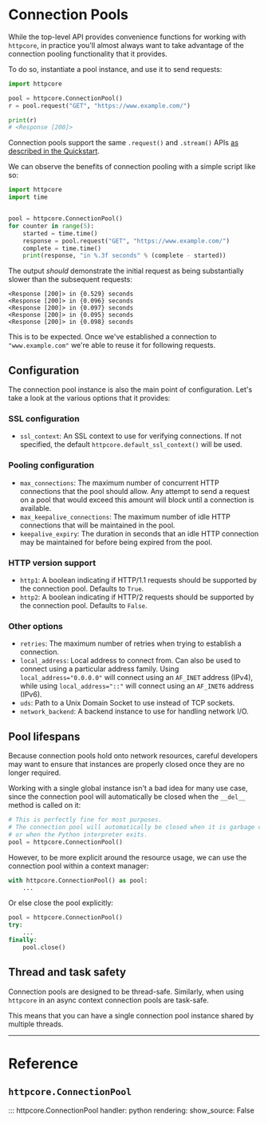 # Connection Pools

While the top-level API provides convenience functions for working with `httpcore`,
in practice you'll almost always want to take advantage of the connection pooling
functionality that it provides.

To do so, instantiate a pool instance, and use it to send requests:

```python
import httpcore

pool = httpcore.ConnectionPool()
r = pool.request("GET", "https://www.example.com/")

print(r)
# <Response [200]>
```

Connection pools support the same `.request()` and `.stream()` APIs [as described in the Quickstart](../quickstart).

We can observe the benefits of connection pooling with a simple script like so:

```python
import httpcore
import time


pool = httpcore.ConnectionPool()
for counter in range(5):
    started = time.time()
    response = pool.request("GET", "https://www.example.com/")
    complete = time.time()
    print(response, "in %.3f seconds" % (complete - started))
```

The output *should* demonstrate the initial request as being substantially slower than the subsequent requests:

```
<Response [200]> in {0.529} seconds
<Response [200]> in {0.096} seconds
<Response [200]> in {0.097} seconds
<Response [200]> in {0.095} seconds
<Response [200]> in {0.098} seconds
```

This is to be expected. Once we've established a connection to `"www.example.com"` we're able to reuse it for following requests.

## Configuration

The connection pool instance is also the main point of configuration. Let's take a look at the various options that it provides:

### SSL configuration

* `ssl_context`: An SSL context to use for verifying connections.
                 If not specified, the default `httpcore.default_ssl_context()`
                 will be used.

### Pooling configuration

* `max_connections`: The maximum number of concurrent HTTP connections that the pool
                     should allow. Any attempt to send a request on a pool that would
                     exceed this amount will block until a connection is available.
* `max_keepalive_connections`: The maximum number of idle HTTP connections that will
                               be maintained in the pool.
* `keepalive_expiry`: The duration in seconds that an idle HTTP connection may be
                      maintained for before being expired from the pool.

### HTTP version support

* `http1`: A boolean indicating if HTTP/1.1 requests should be supported by the connection
           pool. Defaults to `True`.
* `http2`: A boolean indicating if HTTP/2 requests should be supported by the connection
           pool. Defaults to `False`.

### Other options

* `retries`: The maximum number of retries when trying to establish a connection.
* `local_address`: Local address to connect from. Can also be used to connect using
                   a particular address family. Using `local_address="0.0.0.0"` will
                   connect using an `AF_INET` address (IPv4), while using `local_address="::"`
                   will connect using an `AF_INET6` address (IPv6).
* `uds`: Path to a Unix Domain Socket to use instead of TCP sockets.
* `network_backend`: A backend instance to use for handling network I/O.

## Pool lifespans

Because connection pools hold onto network resources, careful developers may want to ensure that instances are properly closed once they are no longer required.

Working with a single global instance isn't a bad idea for many use case, since the connection pool will automatically be closed when the `__del__` method is called on it:

```python
# This is perfectly fine for most purposes.
# The connection pool will automatically be closed when it is garbage collected,
# or when the Python interpreter exits.
pool = httpcore.ConnectionPool()
```

However, to be more explicit around the resource usage, we can use the connection pool within a context manager:

```python
with httpcore.ConnectionPool() as pool:
    ...
```

Or else close the pool explicitly:

```python
pool = httpcore.ConnectionPool()
try:
    ...
finally:
    pool.close()
```

## Thread and task safety

Connection pools are designed to be thread-safe. Similarly, when using `httpcore` in an async context connection pools are task-safe.

This means that you can have a single connection pool instance shared by multiple threads.

---

# Reference

## `httpcore.ConnectionPool`

::: httpcore.ConnectionPool
    handler: python
    rendering:
        show_source: False
